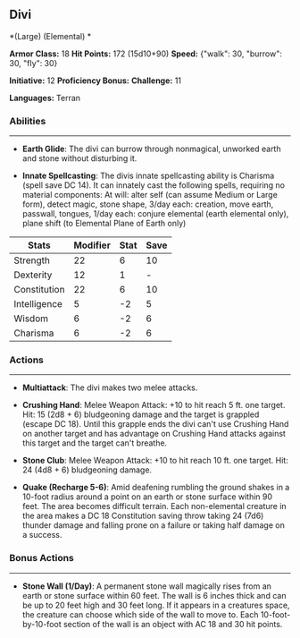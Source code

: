 ## Divi
*(Large) (Elemental) *

**Armor Class:** 18
**Hit Points:** 172 (15d10+90)
**Speed:** {"walk": 30, "burrow": 30, "fly": 30}

**Initiative:** 12
**Proficiency Bonus:**
**Challenge:** 11

**Languages:** Terran

### Abilities
 --- 
- **Earth Glide**: The divi can burrow through nonmagical, unworked earth and stone without disturbing it.

- **Innate Spellcasting**: The divis innate spellcasting ability is Charisma (spell save DC 14). It can innately cast the following spells, requiring no material components: At will: alter self (can assume Medium or Large form), detect magic, stone shape, 3/day each: creation, move earth, passwall, tongues, 1/day each: conjure elemental (earth elemental only), plane shift (to Elemental Plane of Earth only)



| Stats | Modifier | Stat | Save
| ---- | ---- | ---- | ---- |
| Strength | 22 | 6 | 10 |
| Dexterity | 12 | 1 | - |
| Constitution | 22 | 6 | 10 |
| Intelligence | 5 | -2 | 5 |
| Wisdom | 6 | -2 | 6 |
| Charisma | 6 | -2 | 6 |

### Actions
 --- 
- **Multiattack**: The divi makes two melee attacks.

- **Crushing Hand**: Melee Weapon Attack: +10 to hit  reach 5 ft.  one target. Hit: 15 (2d8 + 6) bludgeoning damage  and the target is grappled (escape DC 18). Until this grapple ends  the divi can't use Crushing Hand on another target and has advantage on Crushing Hand attacks against this target  and the target can't breathe.

- **Stone Club**: Melee Weapon Attack: +10 to hit  reach 10 ft.  one target. Hit: 24 (4d8 + 6) bludgeoning damage.

- **Quake (Recharge 5-6)**: Amid deafening rumbling  the ground shakes in a 10-foot radius around a point on an earth or stone surface within 90 feet. The area becomes difficult terrain. Each non-elemental creature in the area makes a DC 18 Constitution saving throw  taking 24 (7d6) thunder damage and falling prone on a failure or taking half damage on a success.

### Bonus Actions
 --- 
- **Stone Wall (1/Day)**: A permanent stone wall magically rises from an earth or stone surface within 60 feet. The wall is 6 inches thick and can be up to 20 feet high and 30 feet long. If it appears in a creatures space, the creature can choose which side of the wall to move to. Each 10-foot-by-10-foot section of the wall is an object with AC 18 and 30 hit points.

